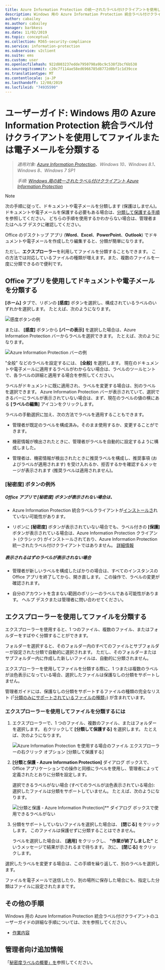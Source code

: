 ```yaml
---
title: Azure Information Protection の統一されたラベル付けクライアントを使用して分類する
description: Windows 用の Azure Information Protection 統合ラベル付けクライアントを使用するときに、ドキュメントと電子メールを分類する方法について説明します。
author: cabailey
ms.author: cabailey
manager: barbkess
ms.date: 11/02/2019
ms.topic: conceptual
ms.collection: M365-security-compliance
ms.service: information-protection
ms.subservice: v2client
ms.suite: ems
ms.custom: user
ms.openlocfilehash: 922d803237edde7950798a9bc9c538f2bcf6b538
ms.sourcegitcommit: c20c7f114ae58ed6966785d8772d0bf1c1d39cce
ms.translationtype: MT
ms.contentlocale: ja-JP
ms.lasthandoff: 12/08/2019
ms.locfileid: "74935590"
---
```

# <a name="user-guide-classify-a-file-or-email-by-using-the-azure-information-protection-unified-labeling-client-for-windows"></a>ユーザーガイド: Windows 用の Azure Information Protection 統合ラベル付けクライアントを使用してファイルまたは電子メールを分類する

>*適用対象: [Azure Information Protection](https://azure.microsoft.com/pricing/details/information-protection)、Windows 10、Windows 8.1、Windows 8、Windows 7 SP1*
>
> *手順: [Windows 用の統一されたラベル付けクライアント Azure Information Protection](../faqs.md#whats-the-difference-between-the-azure-information-protection-client-and-the-azure-information-protection-unified-labeling-client)*

> [!NOTE]
> 次の手順に従って、ドキュメントや電子メールを分類します (保護はしません)。 ドキュメントや電子メールを保護する必要もある場合は、[分類して保護する手順](clientv2-classify-protect.md)を参照してください。 どちらの手順を使用するかわからない場合は、管理者またはヘルプ デスクに確認してください。

Office のデスクトップ アプリ (**Word**、**Excel**、**PowerPoint**、**Outlook**) でドキュメントや電子メールを作成したり編集すると、分類が簡単になります。 

ただし、**エクスプローラー**を利用してファイルを分類することもできます。 この方法では対応しているファイルの種類が増えます。また、複数のファイルを一度に分類できるので便利です。 

## <a name="using-office-apps-to-classify-your-documents-and-emails"></a>Office アプリを使用してドキュメントや電子メールを分類する

**[ホーム]** タブで、リボンの **[感度]** ボタンを選択し、構成されているラベルのいずれかを選択します。 たとえば、次のようになります。

![感度ボタンの例](../media/sensitivity-not-set-callout.png)

または、 **[感度]** ボタンから **[バーの表示]** を選択した場合は、Azure Information Protection バーからラベルを選択できます。 たとえば、次のようになります。

![Azure Information Protection バーの例](../media/info-protect-barv2-not-set-callout.png)

"全般" などのラベルを設定するには、 **[全般]** を選択します。 現在のドキュメントや電子メールに適用するラベルがわからない場合は、ラベルのツールヒントで、各ラベルの詳細と適用する場合を参照してください。 

ラベルがドキュメントに既に適用され、ラベルを変更する場合は、別のラベルを選択できます。 Azure Information Protection バーが表示されていて、選択できるバーにラベルが表示されていない場合は、まず、現在のラベルの値の横にある **[ラベルの編集]** アイコンをクリックします。

ラベルの手動選択に加え、次の方法でラベルを適用することもできます。

- 管理者が既定のラベルを構成済み。そのまま使用するか、変更することができます。

- 機密情報が検出されたときに、管理者がラベルを自動的に設定するように構成しました。

- 管理者は、機密情報が検出されたときに推奨ラベルを構成し、推奨事項 (およびラベルが適用されます) を受け入れるか、拒否するかを確認するメッセージが表示されます (推奨ラベルは適用されません)。

### <a name="exceptions-for-the-sensitivity-button"></a>[秘密度] ボタンの例外

##### <a name="dont-see-the-sensitivity-button-in-your-office-apps"></a>Office アプリで [秘密度] ボタンが表示されない場合は、

- Azure Information Protection 統合ラベルクライアントが[インストールさ](install-unifiedlabelingclient-app.md)れていない可能性があります。

- リボンに **[秘密度]** ボタンが表示されていない場合でも、ラベル付きの **[保護]** ボタンが表示されている場合は、Azure Information Protection クライアント (クラシック) がインストールされており、Azure Information Protection 統一されたラベル付けクライアントではありません。 [詳細情報](../faqs.md#whats-the-difference-between-the-azure-information-protection-client-and-the-azure-information-protection-unified-labeling-client)

##### <a name="is-the-label-that-you-expect-to-see-not-displayed"></a>表示されるはずのラベルが表示されない場合 

- 管理者が新しいラベルを構成したばかりの場合は、すべてのインスタンスの Office アプリを終了してから、開き直します。 この操作で、ラベルの変更が確認されます。

- 自分のアカウントを含まない範囲のポリシーのラベルである可能性があります。 ヘルプ デスクまたは管理者に問い合わせてください。


## <a name="using-file-explorer-to-classify-files"></a>エクスプローラーを使用してファイルを分類する

エクスプローラーを使用すると、1 つのファイル、複数のファイル、またはフォルダーをすばやく分類することができます。 

フォルダーを選択すると、そのフォルダー内のすべてのファイルとサブフォルダーが設定された分類で自動的に選択されます。 ただし、そのフォルダーまたはサブフォルダー内に作成した新しいファイルは、自動的に分類されません。

エクスプローラーを使用してファイルを分類する際に、1 つまたは複数のラベルが淡色表示になっている場合、選択したファイルは保護なしの分類をサポートしません。

管理者ガイドには、保護なしの分類をサポートするファイルの種類の完全なリスト (「[分類のみにサポートされているファイルの種類](clientv2-admin-guide-file-types.md#file-types-supported-for-classification-only)」) が含まれています。

### <a name="to-classify-a-file-by-using-file-explorer"></a>エクスプローラーを使用してファイルを分類するには

1. エクスプローラーで、1 つのファイル、複数のファイル、またはフォルダーを選択します。 右クリックして **[分類して保護する]** を選択します。 たとえば、次のようになります。
    
    ![Azure Information Protection を使用する場合のファイル エクスプローラーの右クリック オプション [分類して保護する]](../media/right-click-classify-protect-folder.png)

2. **[分類と保護 - Azure Information Protection]** ダイアログ ボックスで、Office アプリケーションでの操作と同様にラベルを使用し、管理者によって定義されたとおりに分類を設定します。 
    
    選択できるラベルがない場合 (すべてのラベルが淡色表示されている場合): 選択したファイルは分類をサポートしていません。 たとえば、次のようになります。
    
    ![[分類と保護 - Azure Information Protection]** ダイアログ ボックスで使用できるラベルがない](../media/v2info-protect-dialog-labels-dimmed.png)

3. 分類をサポートしていないファイルを選択した場合は、 **[閉じる]** をクリックします。 このファイルは保護せずに分類することはできません。
    
    ラベルを選択した場合は、 **[適用]** をクリックし、 **"作業が終了しました"** というメッセージで結果が示されるまで待ちます。 次に、 **[閉じる]** をクリックします。

選択したラベルを変更する場合は、この手順を繰り返して、別のラベルを選択します。

ファイルを電子メールで送信したり、別の場所に保存した場合にも、指定した分類はファイルに設定されたままです。 

## <a name="other-instructions"></a>その他の手順

Windows 用の Azure Information Protection 統合ラベル付けクライアントのユーザーガイドの詳細な手順については、次を参照してください。

- [作業内容](clientv2-user-guide.md#what-do-you-want-to-do)

## <a name="additional-information-for-administrators"></a>管理者向け追加情報

「[秘密度ラベルの概要」を](/microsoft-365/compliance/sensitivity-labels)参照してください。

